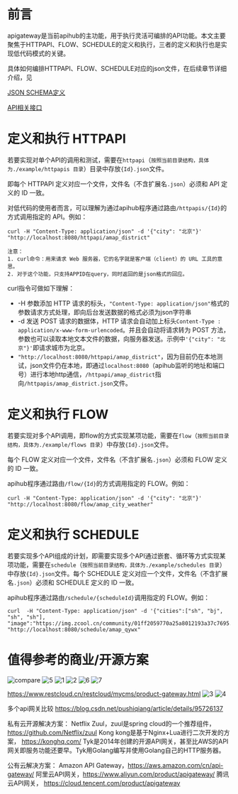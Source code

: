 # 前言
apigateway是当前apihub的主功能，用于执行灵活可编排的API功能。本文主要聚焦于HTTPAPI、FLOW、SCHEDULE的定义和执行，三者的定义和执行也是实现低代码模式的关键。

具体如何编排HTTPAPI、FLOW、SCHEDULE对应的json文件，在后续章节详细介绍，见

[JSON SCHEMA定义](https://github.com/jasony62/tms-go-apihub/blob/main/doc/cn/json.md)

[API相关接口](https://github.com/jasony62/tms-go-apihub/blob/main/doc/cn/apis.md)

# 定义和执行 HTTPAPI
若要实现对单个API的调用和测试，需要在`httpapi`（`按照当前目录结构，具体为./example/httpapis 目录`）目录中存放`{Id}.json`文件。

即每个 HTTPAPI 定义对应一个文件，文件名（不含扩展名`.json`）必须和 API 定义的 ID 一致。

对低代码的使用者而言，可以理解为通过apihub程序通过路由`/httpapis/{Id}`的方式调用指定的 API。例如：

```
curl -H "Content-Type: application/json" -d '{"city": "北京"}' "http://localhost:8080/httpapi/amap_district"
```

    注意：
    1. curl命令：用来请求 Web 服务器，它的名字就是客户端（client）的 URL 工具的意思。
    2. 对于这个功能，只支持APPID在query，同时返回的是json格式的回应。

curl指令可做如下理解：

* -H 参数添加 HTTP 请求的标头，`"Content-Type: application/json"`格式的参数请求方式处理，即向后台发送数据的格式必须为json字符串
* -d 发送 POST 请求的数据体，HTTP 请求会自动加上标头`Content-Type : application/x-www-form-urlencoded`。并且会自动将请求转为 POST 方法，参数也可以读取本地文本文件的数据，向服务器发送。示例中`'{"city": "北京"}'`即请求城市为北京。
* `"http://localhost:8080/httpapi/amap_district"`，因为目前仍在本地测试，json文件仍在本地，即通过`localhost:8080`（apihub监听的地址和端口号）进行本地http通信，`/httpapi/amap_district`指向`/httpapis/amap_district.json`文件。

# 定义和执行 FLOW

若要实现对多个API调用，即flow的方式实现某项功能，需要在`flow`（`按照当前目录结构，具体为./example/flows 目录`）中存放`{Id}.json`文件。

每个 FLOW 定义对应一个文件，文件名（不含扩展名`.json`）必须和 FLOW 定义的 ID 一致。

apihub程序通过路由`/flow/{Id}`的方式调用指定的 FLOW。例如：

```
curl -H "Content-Type: application/json" -d '{"city": "北京"}' "http://localhost:8080/flow/amap_city_weather"
```
# 定义和执行 SCHEDULE
若要实现多个API组成的计划，即需要实现多个API通过嵌套、循环等方式实现某项功能，需要在`schedule`（`按照当前目录结构，具体为./example/schedules 目录`）中存放`{Id}.json`文件。每个 SCHEDULE 定义对应一个文件，文件名（不含扩展名`.json`）必须和 SCHEDULE 定义的 ID 一致。

apihub程序通过路由`/schedule/{scheduleId}`调用指定的 FLOW。例如：

```
curl  -H "Content-Type: application/json" -d '{"cities":["sh", "bj", "sh", "sh"], "image":"https://img.zcool.cn/community/01ff2059770a25a8012193a37c7695.jpg"}' "http://localhost:8080/schedule/amap_qywx"
```
# 值得参考的商业/开源方案
![compare](https://github.com/wangbinbupt/tms-go-apihub/raw/main/doc/pic/api_compare.png)
![5](https://github.com/wangbinbupt/tms-go-apihub/raw/main/doc/pic/apigateway5.png)
![1](https://github.com/wangbinbupt/tms-go-apihub/raw/main/doc/pic/apigateway1.jpg)
![2](https://github.com/wangbinbupt/tms-go-apihub/raw/main/doc/pic/apigateway4.png)
![6](https://github.com/wangbinbupt/tms-go-apihub/raw/main/doc/pic/apigateway6.png)
![7](https://github.com/wangbinbupt/tms-go-apihub/raw/main/doc/pic/apigateway7.png)

https://www.restcloud.cn/restcloud/mycms/product-gateway.html
![3](https://github.com/wangbinbupt/tms-go-apihub/raw/main/doc/pic/apigateway2.jpg)
![4](https://github.com/wangbinbupt/tms-go-apihub/raw/main/doc/pic/apigateway3.jpg)

多个api网关比较
https://blog.csdn.net/pushiqiang/article/details/95726137

私有云开源解决方案：
Netflix Zuul，zuul是spring cloud的一个推荐组件，https://github.com/Netflix/zuul
Kong kong是基于Nginx+Lua进行二次开发的方案， https://konghq.com/
Tyk是2014年创建的开源API网关，甚至比AWS的API网关即服务功能还要早。Tyk用Golang编写并使用Golang自己的HTTP服务器。

公有云解决方案：
Amazon API Gateway，https://aws.amazon.com/cn/api-gateway/
阿里云API网关，https://www.aliyun.com/product/apigateway/
腾讯云API网关， https://cloud.tencent.com/product/apigateway
